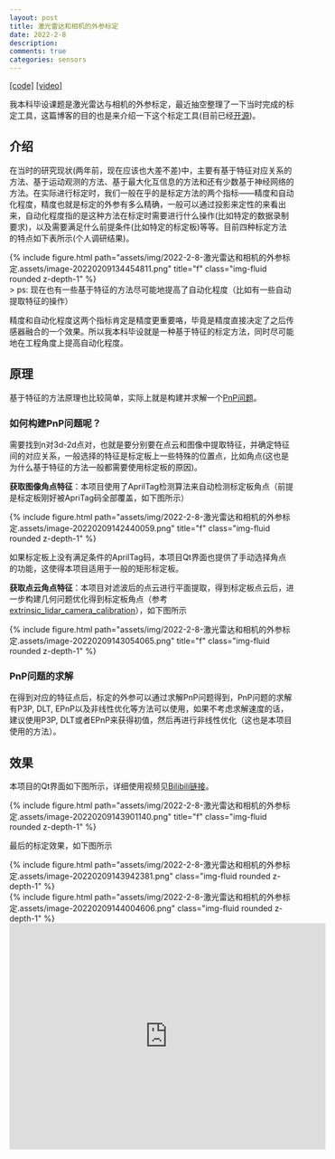 ```yaml
---
layout: post
title: 激光雷达和相机的外参标定
date: 2022-2-8 
description: 
comments: true
categories: sensors
---
```

[[code]](https://github.com/HITSZ-NRSL/lidar_camera_calibrator)
[[video]](https://youtu.be/uew143NcVQw)

我本科毕设课题是激光雷达与相机的外参标定，最近抽空整理了一下当时完成的标定工具，这篇博客的目的也是来介绍一下这个标定工具(目前已经[开源](https://github.com/HITSZ-NRSL/lidar_camera_calibrator))。

## 介绍


在当时的研究现状(两年前，现在应该也大差不差)中，主要有基于特征对应关系的方法、基于运动观测的方法、基于最大化互信息的方法和还有少数基于神经网络的方法。在实际进行标定时，我们一般在乎的是标定方法的两个指标——精度和自动化程度，精度也就是标定的外参有多么精确，一般可以通过投影来定性的来看出来，自动化程度指的是这种方法在标定时需要进行什么操作(比如特定的数据录制要求)，以及需要满足什么前提条件(比如特定的标定板)等等。目前四种标定方法的特点如下表所示(个人调研结果)。

<div class="row">
    <div class="col-sm mt-3 mt-md-0">
        {% include figure.html path="assets/img/2022-2-8-激光雷达和相机的外参标定.assets/image-20220209134454811.png" title="f" class="img-fluid rounded z-depth-1" %}
    </div>
</div>
> ps: 现在也有一些基于特征的方法尽可能地提高了自动化程度（比如有一些自动提取特征的操作）

精度和自动化程度这两个指标肯定是精度更重要咯，毕竟是精度直接决定了之后传感器融合的一个效果。所以我本科毕设就是一种基于特征的标定方法，同时尽可能地在工程角度上提高自动化程度。

## 原理

基于特征的方法原理也比较简单，实际上就是构建并求解一个[PnP问题](https://en.wikipedia.org/wiki/Perspective-n-Point)。

### 如何构建PnP问题呢？

需要找到n对3d-2d点对，也就是要分别要在点云和图像中提取特征，并确定特征间的对应关系，一般选择的特征是标定板上一些特殊的位置点，比如角点(这也是为什么基于特征的方法一般都需要使用标定板的原因)。

**获取图像角点特征**：本项目使用了AprilTag检测算法来自动检测标定板角点（前提是标定板刚好被ApriTag码全部覆盖，如下图所示）

<div class="row">
    <div class="col-sm mt-3 mt-md-0">
        {% include figure.html path="assets/img/2022-2-8-激光雷达和相机的外参标定.assets/image-20220209142440059.png" title="f" class="img-fluid rounded z-depth-1" %}
    </div>
</div>

如果标定板上没有满足条件的AprilTag码，本项目Qt界面也提供了手动选择角点的功能，这使得本项目适用于一般的矩形标定板。

**获取点云角点特征**：本项目对滤波后的点云进行平面提取，得到标定板点云后，进一步构建几何问题优化得到标定板角点（参考[extrinsic_lidar_camera_calibration](https://github.com/UMich-BipedLab/extrinsic_lidar_camera_calibration)），如下图所示

<div class="row">
    <div class="col-sm mt-3 mt-md-0">
        {% include figure.html path="assets/img/2022-2-8-激光雷达和相机的外参标定.assets/image-20220209143054065.png" title="f" class="img-fluid rounded z-depth-1" %}
    </div>
</div>

### PnP问题的求解

在得到对应的特征点后，标定的外参可以通过求解PnP问题得到，PnP问题的求解有P3P, DLT, EPnP以及非线性优化等方法可以使用，如果不考虑求解速度的话，建议使用P3P, DLT或者EPnP来获得初值，然后再进行非线性优化（这也是本项目使用的方法）。

##  效果

本项目的Qt界面如下图所示，详细使用视频见[Bilibili链接](https://www.bilibili.com/video/BV1ML4y1s7Rm/)。

<div class="row">
    <div class="col-sm mt-3 mt-md-0">
        {% include figure.html path="assets/img/2022-2-8-激光雷达和相机的外参标定.assets/image-20220209143901140.png" title="f" class="img-fluid rounded z-depth-1" %}
    </div>
</div>

最后的标定效果，如下图所示

<div class="row mt-3">
    <div class="col-sm mt-3 mt-md-0">
        {% include figure.html path="assets/img/2022-2-8-激光雷达和相机的外参标定.assets/image-20220209143942381.png" class="img-fluid rounded z-depth-1" %}
    </div>
    <div class="col-sm mt-3 mt-md-0">
        {% include figure.html path="assets/img/2022-2-8-激光雷达和相机的外参标定.assets/image-20220209144004606.png" class="img-fluid rounded z-depth-1" %}
    </div>
</div>

<iframe width="560" height="400" src="https://www.youtube.com/embed/uew143NcVQw" title="YouTube video player" frameborder="0" allow="accelerometer; autoplay; clipboard-write; encrypted-media; gyroscope; picture-in-picture" allowfullscreen></iframe>